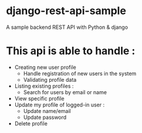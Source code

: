 # django-rest-api-sample
A sample backend REST API with Python &amp; django 

# This api is able to handle :
- Creating new user profile
  - Handle registration of new users in the system 
  - Validating profile data
- Listing existing profiles :
  - Search for users by email or name
- View specific profile
- Update my profile of logged-in user :
  - Update name/email
  - Update password
- Delete profile
